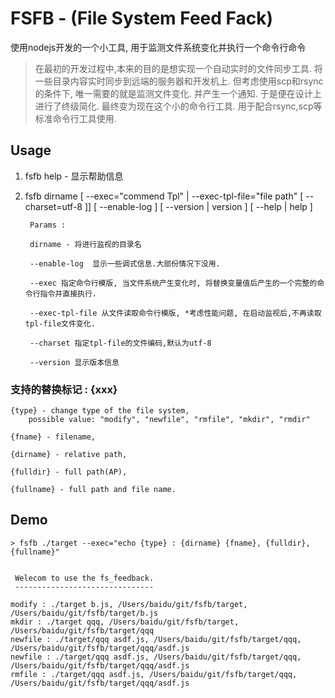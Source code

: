

# FSFB - (File System Feed Fack)


使用nodejs开发的一个小工具, 用于监测文件系统变化并执行一个命令行命令

> 在最初的开发过程中,本来的目的是想实现一个自动实时的文件同步工具. 将一些目录内容实时同步到远端的服务器和开发机上. 但考虑使用scp和rsync的条件下, 唯一需要的就是监测文件变化. 并产生一个通知. 于是便在设计上进行了终级简化. 最终变为现在这个小的命令行工具. 用于配合rsync,scp等标准命令行工具使用.


## Usage

1. fsfb help - 显示帮助信息
	
	
2. fsfb dirname [ --exec="commend Tpl" | --exec-tpl-file="file path" [ --charset=utf-8 ]] [ --enable-log ] [ --version | version ] [ --help | help ]

		Params :

		dirname - 将进行监视的目录名

		--enable-log  显示一些调式信息.大部份情况下没用.
		
		--exec 指定命令行模版, 当文件系统产生变化时, 将替换变量值后产生的一个完整的命令行指令并直接执行.
		
		--exec-tpl-file 从文件读取命令行模版, *考虑性能问题, 在启动监视后,不再读取tpl-file文件变化.
		
		--charset 指定tpl-file的文件编码,默认为utf-8
		
		--version 显示版本信息

### 支持的替换标记 : {xxx}

 
	{type} - change type of the file system, 
		possible value: "modify", "newfile", "rmfile", "mkdir", "rmdir" 
	
	{fname} - filename,
	
	{dirname} - relative path,
	
	{fulldir} - full path(AP),
	
	{fullname} - full path and file name.


## Demo


	> fsfb ./target --exec="echo {type} : {dirname} {fname}, {fulldir}, {fullname}"
	

	 Welecom to use the fs_feedback. 
	 ------------------------------- 

	modify : ./target b.js, /Users/baidu/git/fsfb/target, /Users/baidu/git/fsfb/target/b.js
	mkdir : ./target qqq, /Users/baidu/git/fsfb/target, /Users/baidu/git/fsfb/target/qqq
	newfile : ./target/qqq asdf.js, /Users/baidu/git/fsfb/target/qqq, /Users/baidu/git/fsfb/target/qqq/asdf.js
	newfile : ./target/qqq asdf.js, /Users/baidu/git/fsfb/target/qqq, /Users/baidu/git/fsfb/target/qqq/asdf.js
	rmfile : ./target/qqq asdf.js, /Users/baidu/git/fsfb/target/qqq, /Users/baidu/git/fsfb/target/qqq/asdf.js



